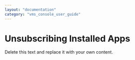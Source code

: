 ```yaml
---
layout: "documentation"
category: "vms_console_user_guide"
---
```

                           

Unsubscribing Installed Apps
============================

Delete this text and replace it with your own content.
